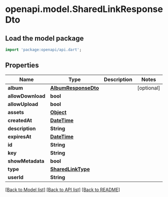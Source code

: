 # openapi.model.SharedLinkResponseDto

## Load the model package
```dart
import 'package:openapi/api.dart';
```

## Properties
Name | Type | Description | Notes
------------ | ------------- | ------------- | -------------
**album** | [**AlbumResponseDto**](AlbumResponseDto.md) |  | [optional] 
**allowDownload** | **bool** |  | 
**allowUpload** | **bool** |  | 
**assets** | [**Object**](.md) |  | 
**createdAt** | [**DateTime**](DateTime.md) |  | 
**description** | **String** |  | 
**expiresAt** | [**DateTime**](DateTime.md) |  | 
**id** | **String** |  | 
**key** | **String** |  | 
**showMetadata** | **bool** |  | 
**type** | [**SharedLinkType**](SharedLinkType.md) |  | 
**userId** | **String** |  | 

[[Back to Model list]](../README.md#documentation-for-models) [[Back to API list]](../README.md#documentation-for-api-endpoints) [[Back to README]](../README.md)


